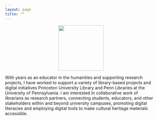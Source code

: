 ```yaml
---
layout: page
title: "" 
---
```


<p align="center">
  <img width="150" src="https://github.com/evandttr/evandttr.github.io/assets/120140116/fe656ec6-a055-4251-b8b7-0cb9cdabc06f)">
</p>

With years as an educator in the humanities and supporting research projects, I have worked to support a variety of library-based projects and digital initiatives Princeton University Library and Penn Libraries at the University of Pennsylvania. I am interested in collaborative work of librarians as research partners, connecting students, educators, and other stakeholders within and beyond university campuses, promoting digital literacies and employing digital tools to make cultural heritage materials accessible. 
